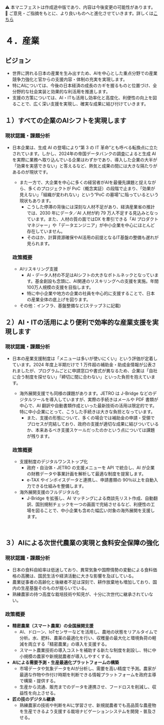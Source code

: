 ⚠️ 本マニフェストは作成途中版であり、内容は今後変更の可能性があります。  
💬 ご意見・ご指摘をもとに、より良いものへと進化させていきます。詳しくは[こちら](README.md#このマニフェスト自身もみんなの知恵を集めて改善していきます)

# ４．産業

## ビジョン

* 世界に誇れる日本の産業を生み出すため、AIを中心とした重点分野での産業競争力強化と官からの支援内容・体制の充実を実現します。  
* 特にAIについては、今後の日本経済の成長のカギを握るものと位置づけ、全分野的な社会実装と効果的な利活用を推進します。  
* 支援の方策については、AI・ITも活用し効率化と高度化、利便性の向上を図ることで、広く深い支援を実現し、確実な成果に結び付けていきます。

## １）すべての企業のAIシフトを実現します

### 現状認識・課題分析

* 日本企業は、生成 AI の登場により“第 3 の IT 革命”とも呼べる転換点に立たされています。しかし、2024年の帝国データバンクの調査によると生成 AI を実際に業務へ取り込んでいる企業はわずかであり、導入した企業の大半が「効果を実感できない」と答えるなど、熱気と成果の間には大きな隔たりがあるのが現状です。  
  * また一方で、大企業を中心に多くの経営者がAIを最優先課題と捉えながら、多くのプロジェクトが PoC（概念実証）の段階で止まり、「効果が見えない」「組織が変われない」という“PoC の墓場”に陥っているという現状もあります。  
    * こうした停滞の背後には深刻な人材不足があり、経済産業省の推計では、2030 年にデータ／AI 人材が約 79 万人不足する見込みとなっています。また、人材の質の面ではDX を牽引できる「AI プロダクトマネジャー」や「データエンジニア」が中小企業を中心にほとんど存在していません。  
    * そのほか、計算資源確保やAI活用の前提となるIT基盤の整備も遅れが見られます。

  ### 政策概要

    * AIリスキリング支援  
      * AI・データ人材の不足はAIシフトの大きなボトルネックとなっています。基金創設も念頭に、AI関連のリスキリングへの支援を実施。年間100万人規模の支援を目指します。  
      * 特に中小企業や地方の企業の社員を中心的に支援することで、日本の産業全体の底上げを図ります。  
    * その他：インフラ、基盤整備など(ステップ３に記載)

## ２）AI・ITの活用により便利で効率的な産業支援を実現します

### 現状認識・課題分析

* 日本の産業支援制度は「メニューは多いが使いにくい」という評価が定着しています。2024 年度上半期だけで 1 万件超の補助金・助成金情報が公表されましたが、プログラムごとに申請窓口や書式が異なるため、企業は「自社に合う制度を探せない」「締切に間に合わない」といった負担を抱えています。  
  * 海外展開支援でも同様の課題があります。JETRO は J-Bridge などのデジタルツールを導入していますが、実際の手続きはメールや PDF 書類が中心で、AI 翻訳や自動書類作成といった最新技術の活用は限定的です。特に中小企業にとって、こうした手続きは大きな負担となっています。  
    * また、支援の形態について、多くの場合では補助金の申請・受領でプロセスが完結しており、政府の支援が適切な成果に結びついているか、本来あるべき支援スケールだったのかという点については課題が残ります。

  ### 政策概要

    * 支援制度のデジタルワンストップ化  
      * 政府・自治体・JETRO の支援メニューを API で統合し、AI が企業の財務データや事業計画を解析して最適な制度を提案します。  
      * e-TAX やインボイスデータと連携し、申請書類の 90％以上を自動入力できる仕組みを整備します。  
    * 海外展開支援のフルデジタル化  
      * J-Bridge を拡張し、AI マッチングによる商談先リスト作成、自動翻訳、国別規制チェックを一つの画面で完結させるなど、利便性の工場を図ることで、中小企業も含めた幅広い対象の海外展開を支援します。

​​  
## ３）AIによる次世代農業の実現と食料安全保障の強化

### 現状認識・課題分析

*   日本の食料自給率は低迷しており、異常気象や国際情勢の変動による食料価格の高騰は、国民生活や経済活動に大きな影響を及ぼしている。
*   農業従事者の高齢化と後継者不足は深刻で、耕作放棄地も増加しており、国内の生産基盤そのものが揺らいでいる。
*   熟練農家の持つ高度な栽培技術や知見が、十分に次世代に継承されていない。

### 政策概要

*   **精密農業（スマート農業）の全国展開支援**
    *   AI、ドローン、IoTセンサーなどを活用し、農地の状態をリアルタイムで分析。水、肥料、農薬の最適化を行い、収穫量の最大化と環境負荷の軽減を両立する「精密農業」の導入を支援する。
    *   スマート農業技術の導入コストを補助する新たな制度を創設し、特に中小規模の農家や新規就農者が導入しやすくする。
*   **AIによる需要予測・生産最適化プラットフォームの構築**
    *   市場データや気象データをAIが分析し、需要を高い精度で予測。農家が最適な作物や作付け時期を判断できる情報プラットフォームを政府主導で構築・提供する。
    *   生産から流通、販売までのデータを連携させ、フードロスを削減し、収益性を向上させる。
*   **匠の技のデジタル継承**
    *   熟練農家の技術や判断をAIに学習させ、新規就農者でも高品質な農産物を生産できるよう支援する栽培ナビゲーションシステムを開発・普及させる。